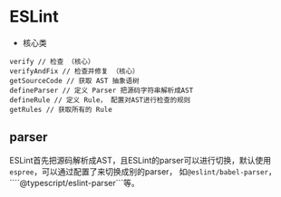 # ESLint
- 核心类
```
verify // 检查 （核心）
verifyAndFix // 检查并修复 （核心）
getSourceCode // 获取 AST 抽象语树
defineParser // 定义 Parser 把源码字符串解析成AST
defineRule // 定义 Rule， 配置对AST进行检查的规则
getRules // 获取所有的 Rule
```

## parser
ESLint首先把源码解析成AST，且ESLint的parser可以进行切换，默认使用```espree```，可以通过配置了来切换成别的parser，
如```@eslint/babel-parser```，````@typescript/eslint-parser```等。